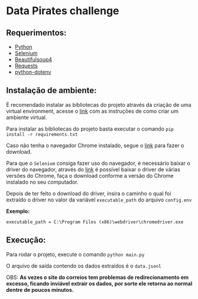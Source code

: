 # Data Pirates challenge

## Requerimentos:

* [Python](https://www.python.org/)
* [Selenium](https://www.selenium.dev/documentation/en/)
* [Beautifulsoup4](https://www.selenium.dev/documentation/en/)
* [Requests](https://requests.readthedocs.io/pt_BR/latest/user/quickstart.html)
* [python-dotenv](https://pypi.org/project/python-dotenv/)

## Instalação de ambiente:

È recomendado instalar as bibliotecas do projeto através da criação de uma virtual environment, acesse o [link](https://packaging.python.org/guides/installing-using-pip-and-virtual-environments/#creating-a-virtual-environment) com as instruções de como criar um ambiente virtual. 

Para instalar as bibliotecas do projeto basta executar o comando `pip install -r requirements.txt`

Caso não tenha o navegador Chrome instalado, segue o [link](https://www.google.com/intl/pt-BR/chrome/) para fazer o download.

Para que o `Selenium` consiga fazer uso do navegador, é necessário baixar o driver do navegador, através do [link](https://chromedriver.storage.googleapis.com/index.html) é possível baixar o driver de várias versões do Chrome, faça o download conforme a versão do Chrome instalado no seu computador.

Depois de ter feito o download do driver, insira o caminho o qual foi extraído o driver no valor da variável `executable_path` do arquivo `config.env`

**Exemplo:**

`executable_path = C:\Program Files (x86)\webdriver\chromedriver.exe`

## Execução:

Para rodar o projeto, execute o comando `python main.py`

O arquivo de saída contendo os dados extraídos é o `data.jsonl`

OBS: **As vezes o site do correios tem problemas de redirecionamento em excesso, ficando inviável extrair os dados, por sorte ele retorna ao normal dentre de poucos minutos.**

